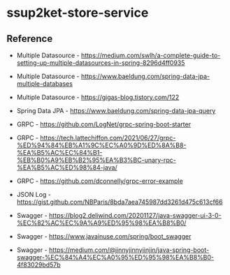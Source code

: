 # ssup2ket-store-service

## Reference

* Multiple Datasource - https://medium.com/swlh/a-complete-guide-to-setting-up-multiple-datasources-in-spring-8296d4ff0935
* Multiple Datasource - https://www.baeldung.com/spring-data-jpa-multiple-databases
* Multiple Datasource - https://gigas-blog.tistory.com/122

* Spring Data JPA - https://www.baeldung.com/spring-data-jpa-query

* GRPC - https://github.com/LogNet/grpc-spring-boot-starter
* GRPC - https://tech.lattechiffon.com/2021/06/27/grpc-%ED%94%84%EB%A1%9C%EC%A0%9D%ED%8A%B8-%EA%B5%AC%EC%84%B1-%EB%B0%A9%EB%B2%95%EA%B3%BC-unary-rpc-%EA%B5%AC%ED%98%84-java/
* GRPC - https://github.com/dconnelly/grpc-error-example

* JSON Log - https://gist.github.com/NBParis/8bda7aea745987dd3261d475c613cf66

* Swagger - https://blog2.deliwind.com/20201127/java-swagger-ui-3-0-%EC%82%AC%EC%9A%A9%ED%95%98%EA%B8%B0/
* Swagger - https://www.javainuse.com/spring/boot_swagger
* Swagger - https://medium.com/@jinnyjinnyjinjin/java-spring-boot-swagger-%EC%84%A4%EC%A0%95%ED%95%98%EA%B8%B0-4f83029bd57b